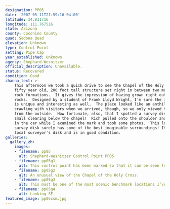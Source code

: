 ```yaml
---
designation: PP05
date: '2007-05-11T21:59:16-04:00'
latitude: 34.831716
longitude: 111.767516
state: Arizona
county: Coconino County
quad: Sedona Quad
elevation: Unknown
type: Control Point
setting: Pipe Cap
year_established: Unknown
agency: Shephard-Wesnitzer
official_description: Unavailable.
status: Recovered
condition: Good
zhanna_text: >-
    This afternoon we took a quick drive to see the Chapel of the Holy Cross, a
    fifty year old, 200 foot tall structure set right in between two massive red
    rock formations.  It gives the impression of having grown right out of the
    rocks.  Designed by a student of Frank Lloyd Wright, I'm sure the interior
    is unique and interesting as well.  The place looked like an anthill
    crawling with visitors when we arrived, though, so we only viewed the church
    from the outside.  How fortunate, also, that I spotted a survey disk in a
    small clearing below the chapel!  Rich pulled onto the shoulder and waited
    in the car while I examined the mark and took some photos.  This lowly
    survey disk surely has some of the best imaginable surroundings! It's a
    local surveyor's disk and is in good condition.
galleries:
  gallery_zh:
    images:
    - filename: pp05
      alt: Shephard-Wesnitzer Control Point PP05
    - filename: pp05g1
      alt: This control point has been marked so that it can be seen from the air.
    - filename: pp05g2
      alt: An unusual view of the Chapel of the Holy Cross. 
    - filename: pp05g3
      alt: This must be one of the most scenic benchmark locations I’ve seen!
    - filename: pp05g4
      alt: Looking SE.            
featured_image: pp05csm.jpg
---
```

